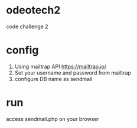# odeotech2
 code challenge 2

# config
1. Using mailtrap API https://mailtrap.io/
2. Set your username and password from mailtrap
3. configure DB name as sendmail

# run
access sendmail.php on your browser